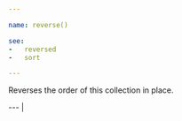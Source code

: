 ```yaml
---

name: reverse()

see:
-   reversed
-   sort

---
```


Reverses the order of this collection in place.

--- |

